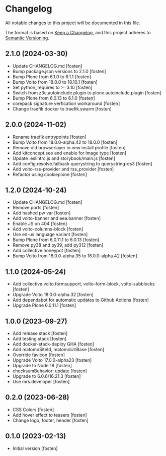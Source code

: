# Changelog

All notable changes to this project will be documented in this file.

The format is based on [Keep a Changelog](https://keepachangelog.com/en/1.0.0/),
and this project adheres to [Semantic Versioning](https://semver.org/spec/v2.0.0.html).

<!-- You should *NOT* be adding new change log entries to this file.
     You should create a file in the news directory instead.
     For helpful instructions, please see:
     https://6.docs.plone.org/volto/developer-guidelines/contributing.html#create-a-pull-request
-->

<!-- towncrier release notes start -->

## 2.1.0 (2024-03-30)

- Update CHANGELOG.md [fosten]
- Bump package.json versions to 2.1.0 [fosten]
- Bump Plone from 6.1.0 to 6.1.1 [fosten]
- Bump Volto from 18.0.0 to 18.10.1 [fosten]
- Set python_requires to >=3.10 [fosten]
- Switch from z3c.autoinclude.plugin to plone.autoinclude.plugin [fosten]
- Bump Plone from 6.0.13 to 6.1.0 [fosten]
- corepack signature verfication workaround [fosten]
- Change traefik.docker to traefik.swarm [fosten]

## 2.0.0 (2024-11-02)

- Rename traefik entrypoints [fosten]
- Bump Volto from 18.0.0-alpha.42 to 18.0.0 [fosten]
- Remove old browserlayer in new install profile [fosten]
- Add kitconcept.seo and enable for Image type [fosten]
- Update .eslintrc.js and storybook/main.js [fosten]
- Add config.resolve.fallback querystring to querystring-es3 [fosten]
- Add volto-rss-provider and rss_provider [fosten]
- Refactor using cookieplone [fosten]

## 1.2.0 (2024-10-24)

- Update CHANGELOG.md [fosten]
- Remove ports [fosten]
- Add hashed pw var [fosten]
- Add volto-banner and eea.banner [fosten]
- Enable JS on 404 [fosten]
- Add volto-columns-block [fosten]
- Use en-us language variant [fosten]
- Bump Plone from 6.0.11.1 to 6.0.13 [fosten]
- Remove py38 and py39, add py312 [fosten]
- Add collective.honeypot [fosten]
- Bump Volto from 18.0.0-alpha.35 to 18.0.0-alpha.42 [fosten]

## 1.1.0 (2024-05-24)

- Add collective.volto.formsupport, volto-form-block, volto-subblocks [fosten]
- Upgrade Volto 18.0.0-alpha.32 [fosten]
- Add dependabot for automatic updates to Github Actions [fosten]
- Upgrade Plone 6.0.11.1 [fosten]

## 1.0.0 (2023-09-27)

- Add release stack [fosten]
- Add testing stack [fosten]
- Add docker-stack-deploy GHA [fosten]
- Add matomoSiteId, matomoUrlBase [fosten]
- Override favicon [fosten]
- Upgrade Volto 17.0.0-alpha23 [fosten]
- Upgrade to Node 18 [fosten]
- checksumBehavior: update [fosten]
- Upgrade to 6.0.6/16.21.3 [fosten]
- Use mrs.developer [fosten]

## 0.2.0 (2023-06-28)

- CSS Colors [fosten]
- Add hover effect to teasers [fosten]
- Change logo, footer, header [fosten]

## 0.1.0 (2023-02-13)

- Initial version [fosten]
